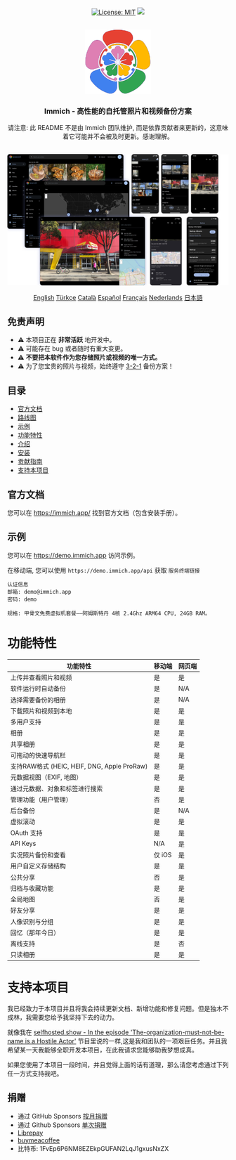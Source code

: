 <p align="center"> 
  <br/>  
  <a href="https://opensource.org/licenses/MIT"><img src="https://img.shields.io/badge/license-MIT-green.svg?color=3F51B5&style=for-the-badge&label=License&logoColor=000000&labelColor=ececec" alt="License: MIT"></a>
  <a href="https://discord.gg/D8JsnBEuKb">
    <img src="https://img.shields.io/discord/979116623879368755.svg?label=Discord&logo=Discord&style=for-the-badge&logoColor=000000&labelColor=ececec" atl="Discord"/>
  </a>
  <br/>  
  <br/>   
</p>

<p align="center">
<img src="design/immich-logo.svg" width="150" title="Login With Custom URL">
</p>
<h3 align="center">Immich - 高性能的自托管照片和视频备份方案</h3>
<p align="center">  
请注意: 此 README 不是由 Immich 团队维护, 而是依靠贡献者来更新的，这意味着它可能并不会被及时更新。感谢理解。
</p>
<br/>
<a href="https://immich.app">
<img src="design/immich-screenshots.png" title="Main Screenshot">
</a>
<br/>

<p align="center">
  <a href="README.md">English</a>
  <a href="README_tr_TR.md">Türkçe</a>
  <a href="README_ca_ES.md">Català</a>
  <a href="README_es_ES.md">Español</a>
  <a href="README_fr_FR.md">Français</a>
  <a href="README_nl_NL.md">Nederlands</a>
  <a href="README_ja_JP.md">日本語</a>
</p>


## 免责声明

- ⚠️ 本项目正在 **非常活跃** 地开发中。
- ⚠️ 可能存在 bug 或者随时有重大变更。
- ⚠️ **不要把本软件作为您存储照片或视频的唯一方式。**
- ⚠️ 为了您宝贵的照片与视频，始终遵守 [3-2-1](https://www.backblaze.com/blog/the-3-2-1-backup-strategy/) 备份方案！

## 目录

- [官方文档](https://immich.app/docs)
- [路线图](https://github.com/orgs/immich-app/projects/1)
- [示例](#示例)
- [功能特性](#功能特性)
- [介绍](https://immich.app/docs/overview/introduction)
- [安装](https://immich.app/docs/install/requirements)
- [贡献指南](https://immich.app/docs/overview/support-the-project)
- [支持本项目](#支持本项目)

## 官方文档

您可以在 https://immich.app/ 找到官方文档（包含安装手册）。

## 示例

您可以在 https://demo.immich.app  访问示例。

在移动端, 您可以使用 `https://demo.immich.app/api` 获取 `服务终端链接`

```bash title="示例认证信息"
认证信息
邮箱: demo@immich.app
密码: demo
```

```
规格: 甲骨文免费虚拟机套餐——阿姆斯特丹 4核 2.4Ghz ARM64 CPU, 24GB RAM。
```

# 功能特性

| 功能特性                                     | 移动端  | 网页端 |
| ------------------------------------------- | ------- | --- |
| 上传并查看照片和视频                         | 是     | 是 |
| 软件运行时自动备份                           | 是     | N/A |
| 选择需要备份的相册          | 是     | N/A |
| 下载照片和视频到本地        | 是     | 是 |
| 多用户支持                          | 是     | 是 |
| 相册                                       | 是     | 是 |
| 共享相册                               | 是     | 是 |
| 可拖动的快速导航栏   | 是     | 是 |
| 支持RAW格式 (HEIC, HEIF, DNG, Apple ProRaw) | 是     | 是 |
| 元数据视图（EXIF, 地图）                   | 是     | 是 |
| 通过元数据、对象和标签进行搜索  | 是     | 是  |
| 管理功能（用户管理）  | 否     | 是 |
| 后台备份                         | 是 | N/A |
| 虚拟滚动                             | 是     | 是 |
| OAuth 支持                               | 是     | 是 |
| API Keys|N/A|是|
| 实况照片备份和查看   | 仅 iOS     | 是 |
|用户自定义存储结构|是|是|
|公共分享|否|是|
|归档与收藏功能|是|是|
|全局地图|否|是|
|好友分享|是|是|
|人像识别与分组|是|是|
|回忆（那年今日）|是|是|
|离线支持|是|否|
|只读相册|是|是|

# 支持本项目

我已经致力于本项目并且将我会持续更新文档、新增功能和修复问题。但是独木不成林，我需要您给予我坚持下去的动力。

就像我在 [selfhosted.show - In the episode 'The-organization-must-not-be-name is a Hostile Actor'](https://selfhosted.show/79?t=1418) 节目里说的一样,这是我和团队的一项艰巨任务。并且我希望某一天我能够全职开发本项目，在此我请求您能够助我梦想成真。

如果您使用了本项目一段时间，并且觉得上面的话有道理，那么请您考虑通过下列任一方式支持我吧。

## 捐赠

- 通过 GitHub Sponsors [按月捐赠](https://github.com/sponsors/alextran1502)
- 通过 Github Sponsors [单次捐赠](https://github.com/sponsors/alextran1502?frequency=one-time&sponsor=alextran1502)
- [Librepay](https://liberapay.com/alex.tran1502/)
- [buymeacoffee](https://www.buymeacoffee.com/altran1502)
- 比特币: 1FvEp6P6NM8EZEkpGUFAN2LqJ1gxusNxZX
